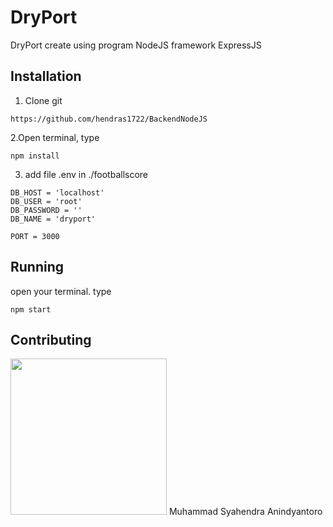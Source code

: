 # DryPort

DryPort create using program NodeJS framework ExpressJS

## Installation

1. Clone git
```
https://github.com/hendras1722/BackendNodeJS
```

2.Open terminal, type 
```
npm install
```

3. add file .env in ./footballscore 
```
DB_HOST = 'localhost'
DB_USER = 'root'
DB_PASSWORD = ''
DB_NAME = 'dryport'

PORT = 3000
```


## Running
open your terminal. type 
```
npm start
```

## Contributing
 <img width="250" src="https://avatars1.githubusercontent.com/u/57746184?s=460&u=bfc9704fd2e0f0bdcc060e68bab55191658613c3&v=4"> 
Muhammad Syahendra Anindyantoro

